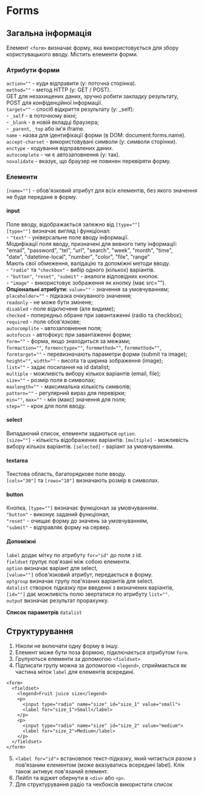 # Forms

## Загальна інформація

Елемент `<form>` визначає форму, яка використовується для збору користувацького вводу. Містить елементи форми.

### Атрибути форми

`action=""` - куди відправити (у: поточна сторінка).  
`method=""` - метод HTTP (у: GET / POST).  
GET для незахищених даних, зручно робити закладку результату,  
POST для конфіденційної інформації.  
`target=""` - спосіб відкриття результату (у: \_self):  
\- `_self` - в поточному вікні;  
\- `_blank` - в новій вкладці браузера;  
\- `_parent`, `_top` або ім'я iframe.  
`name` - назва для ідентифікації форми (в DOM: document.forms.name).  
`accept-charset` - використовувані символи (у: символи сторінки).  
`enctype` - кодування відправлених даних.  
`autocomplete` - чи є автозаповнення (у: так).  
`novalidate` - вказує, що браузер не повинен перевіряти форму.

### Елементи

`[name=""]` - обов'язковий атрибут для всіх елементів, без якого значення не буде передане в форму.

#### input

Поле вводу, відображається залежно від `[type=""]`  
`[type=""]` визначає вигляд і функціонал:  
\- `"text"` - універсальне поле вводу інформації.  
Модифікації поля вводу, призначені для вевного типу інформації:  
"email", "password", "tel", "url", "search", "week", "month", "time",  
"date", "datetime-local", "number", "color", "file", "range"  
Мають свої обмеження, валідацію та допоміжні методи вводу.  
\- `"radio"` та `"checkbox"` - вибір одного (кількох) варіантів.  
\- `"button"`, `"reset"`, `"submit"` - аналоги відповідних кнопок.  
\- `"image"` - використовує зображення як кнопку (має src="").  
**Опціональні атрибути:**
`value=""` - значення за умовчуванням;  
`placeholder=""` - підказка очікуваного значення;  
`readonly` - не може бути змінене;  
`disabled` - поле відключене (але видиме);  
`checked` - попередньо обране при завантаженні (radio та checkbox);  
`required` - поле обов'язкове;  
`autocomplite` - автозаповнення поля;  
`autofocus` - автофокус при завантаженні форми;  
`form=""` - форма, якщо знаходиться за межами;  
`formaction=""`, `formenctype=""`, `formmethod=""`, `formmethod=""`,  
`formtarget=""` - перевизначають параметри форми (submit та image);  
`height=""`, `width=""` - висота та ширина зображення (image);  
`list=""` - задає посилання на id datalist;  
`multiple` - можливість вибору кількох варіантів (email, file);  
`size=""` - розмір поля в символах;  
`maxlength=""` - максимальна кількість символів;  
`pattern=""` - регулярний вираз для перевірки;  
`min=""`, `max=""` - мін (макс) значення для поля;  
`step=""` - крок для поля вводу.

#### select

Випадаючий список, елементи задаються `option`.  
`[size=""]` - кількість відображених варіантів.
`[multiple]` - можливість вибору кількох варіантів.
`[selected]` - варіант за умовчуванням.

#### textarea

Текстова область, багаторядкове поле вводу.  
`[cols="30"]` та `[rows="10"]` визначають розмір в символах.

#### button

Кнопка, `[type=""]` визначає функціонал за умовчуванням.  
`"button"` - виконує заданий функціонал,  
`"reset"` - очищає форму до значень за умовчуванням,  
`"submit"` - відправляє форму на сервер.

#### Допоміжні

`label` додає мітку по атрибуту `for="id"` до поля з id.  
`fieldset` групує пов'язані між собою елементи.  
`option` визначає варіант для select,  
`[value=""]` обов'язковий атрибут, передається в форму.  
`optgroup` визначає групу пов'язаних варіантів для select.  
`datalist` створює підказку при введенні з визначених варіантів,  
`[id=""]` дає можливість полю звертатися по атрибуту `list=""`.  
`output` визначає результат прорахунку.

**Список параметрів** `datalist`

## Структурування

1. Ніколи не включати одну форму в іншу.
2. Елемент може бути поза формою, підключається атрибутом `form`.
3. Групуються елементи за допомогою `<fieldset>`
4. Підписати групу можна за допомогою `<legend>`, сприймається як частина міток `label` для елементів всередині.

```
<form>
  <fieldset>
    <legend>Fruit juice size</legend>
    <p>
      <input type="radio" name="size" id="size_1" value="small">
      <label for="size_1">Small</label>
    </p>
    <p>
      <input type="radio" name="size" id="size_2" value="medium">
      <label for="size_2">Medium</label>
    </p>
  </fieldset>
</form>

```

5. `<label for="id">` встановлює текст-підказку, який читається разом з пов'язаним елементом (може вказуватись всередині label). Клік також активує пов'язаний елемент.
6. Лейбл та віджет обернути в `<div>` або `<p>`.
7. Для структурування радіо та чекбоксів використати список
